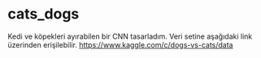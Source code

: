 # cats_dogs
Kedi ve köpekleri ayırabilen bir CNN tasarladım.
Veri setine aşağıdaki link üzerinden erişilebilir.
https://www.kaggle.com/c/dogs-vs-cats/data
